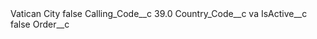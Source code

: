 <?xml version="1.0" encoding="UTF-8"?>
<CustomMetadata xmlns="http://soap.sforce.com/2006/04/metadata" xmlns:xsi="http://www.w3.org/2001/XMLSchema-instance" xmlns:xsd="http://www.w3.org/2001/XMLSchema">
    <label>Vatican City</label>
    <protected>false</protected>
    <values>
        <field>Calling_Code__c</field>
        <value xsi:type="xsd:double">39.0</value>
    </values>
    <values>
        <field>Country_Code__c</field>
        <value xsi:type="xsd:string">va</value>
    </values>
    <values>
        <field>IsActive__c</field>
        <value xsi:type="xsd:boolean">false</value>
    </values>
    <values>
        <field>Order__c</field>
        <value xsi:nil="true"/>
    </values>
</CustomMetadata>
